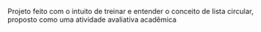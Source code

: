 Projeto feito com o intuito de treinar e entender o conceito de lista circular, proposto como uma atividade avaliativa acadêmica 
